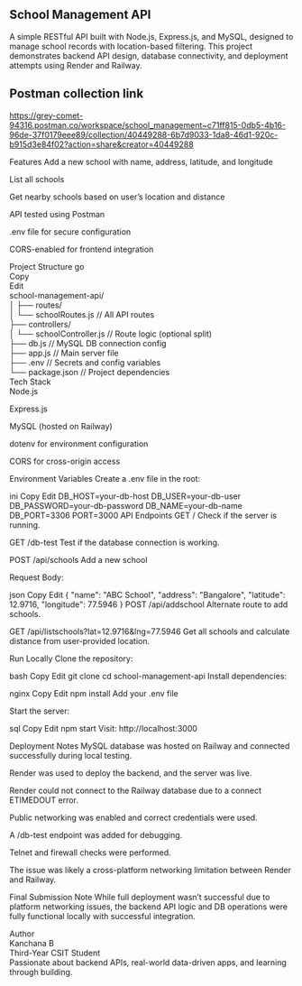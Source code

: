 School Management API
--------------------------
A simple RESTful API built with Node.js, Express.js, and MySQL, designed to manage school records with location-based filtering. This project demonstrates backend API design, database connectivity, and deployment attempts using Render and Railway.

Postman collection link
-----------------------------------
https://grey-comet-94316.postman.co/workspace/school_management~c71ff815-0db5-4b16-96de-37f0179eee89/collection/40449288-6b7d9033-1da8-46d1-920c-b915d3e84f02?action=share&creator=40449288

Features
Add a new school with name, address, latitude, and longitude

List all schools

Get nearby schools based on user’s location and distance

API tested using Postman

.env file for secure configuration

CORS-enabled for frontend integration

Project Structure
go<br>
Copy<br>
Edit<br>
school-management-api/<br>
│
├── routes/<br>
│   └── schoolRoutes.js       // All API routes<br>
├── controllers/<br>
│   └── schoolController.js   // Route logic (optional split)<br>
├── db.js                     // MySQL DB connection config<br>
├── app.js                    // Main server file<br>
├── .env                      // Secrets and config variables<br>
└── package.json              // Project dependencies<br>
Tech Stack<br>
Node.js<br>

Express.js

MySQL (hosted on Railway)

dotenv for environment configuration

CORS for cross-origin access

Environment Variables
Create a .env file in the root:

ini
Copy
Edit
DB_HOST=your-db-host
DB_USER=your-db-user
DB_PASSWORD=your-db-password
DB_NAME=your-db-name
DB_PORT=3306
PORT=3000
API Endpoints
GET /
Check if the server is running.

GET /db-test
Test if the database connection is working.

POST /api/schools
Add a new school

Request Body:

json
Copy
Edit
{
  "name": "ABC School",
  "address": "Bangalore",
  "latitude": 12.9716,
  "longitude": 77.5946
}
POST /api/addschool
Alternate route to add schools.

GET /api/listschools?lat=12.9716&lng=77.5946
Get all schools and calculate distance from user-provided location.

Run Locally
Clone the repository:

bash
Copy
Edit
git clone <your-repo-url>
cd school-management-api
Install dependencies:

nginx
Copy
Edit
npm install
Add your .env file

Start the server:

sql
Copy
Edit
npm start
Visit: http://localhost:3000

Deployment Notes
MySQL database was hosted on Railway and connected successfully during local testing.

Render was used to deploy the backend, and the server was live.

Render could not connect to the Railway database due to a connect ETIMEDOUT error.

Public networking was enabled and correct credentials were used.

A /db-test endpoint was added for debugging.

Telnet and firewall checks were performed.

The issue was likely a cross-platform networking limitation between Render and Railway.

Final Submission Note
While full deployment wasn’t successful due to platform networking issues, the backend API logic and DB operations were fully functional locally with successful integration.

Author<br>
Kanchana B<br>
Third-Year CSIT Student<br>
Passionate about backend APIs, real-world data-driven apps, and learning through building.


